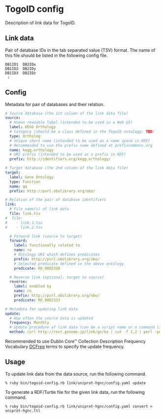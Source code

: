 # TogoID config

Description of link data for TogoID.

## Link data

Pair of database IDs in the tab separated value (TSV) format.
The name of this file should be listed in the following config file.

```
DB1ID1	DB2IDx
DB1ID2	DB2IDy
DB1ID3	DB2IDz
 :
```

## Config

Metadata for pair of databases and their relation.

```yaml
# Source database (the 1st column of the link data file)
source:
  # Human readable label (intended to be used in a Web UI)
  label: KEGG Orthology
  # Category (should be a class defined in the TogoID ontology; TBD)
  type: Ortholog
  # Unique short name (intended to be used as a name space in RDF)
  # Recommended to use the prefix name defined at prefixcommons.org
  name: kegg.orthology
  # URI prefix (intended to be used as a prefix in RDF)
  prefix: http://identifiers.org/kegg.orthology/

# Target database (the 2nd column of the link data file)
target:
  label: Gene Ontology
  type: Function
  name: go
  prefix: http://purl.obolibrary.org/obo/

# Relation of the pair of database identifiers
link:
  # File name(s) of link data
  file: link.tsv
#  file:
#    - link.1.tsv
#    - link.2.tsv

  # Forward link (source to target)
  forward:
    label: functionally related to
    name: ro
    # Ontology URI which defines predicates
    prefix: http://purl.obolibrary.org/obo/
    # Selected predicate defined in the above ontology
    predicate: RO_0002328

  # Reverse link (optional; target to source)
  reverse:
    label: enabled by
    name: ro
    prefix: http://purl.obolibrary.org/obo/
    predicate: RO_0002333

# Metadata for updating link data
update:
  # How often the source data is updated
  frequency: Monthly
  # Update procedure of link data (can be a script name or a command like)
  method: curl http://rest.genome.jp/link/go/ko | cut -f 1,2 | perl -pe 's/ko://; s/go:/GO_/' > link.tsv
```

Recommended to use Dublin Core™ Collection Description Frequency Vocabulary [DCFreq](https://www.dublincore.org/specifications/dublin-core/collection-description/frequency/) terms to specify the update frequency.

## Usage

To update link data from the data source, run the following command.

```
% ruby bin/togoid-config.rb link/uniprot-hgnc/config.yaml update
```

To generate a RDF/Turtle file for the given link data, run the following command.

```
% ruby bin/togoid-config.rb link/uniprot-hgnc/config.yaml convert > uniprot-hgnc.ttl
```

